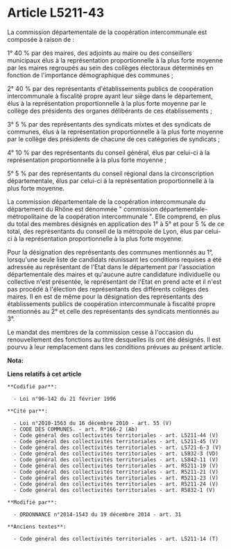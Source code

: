# Article L5211-43

La commission départementale de la coopération intercommunale est composée à raison de : 

1° 40 % par des maires, des adjoints au maire ou des conseillers municipaux élus à la représentation proportionnelle à la
plus forte moyenne par les maires regroupés au sein des collèges électoraux déterminés en fonction de l'importance
démographique des communes ; 

2° 40 % par des représentants d'établissements publics de coopération intercommunale à fiscalité propre ayant leur siège dans
le département, élus à la représentation proportionnelle à la plus forte moyenne par le collège des présidents des organes
délibérants de ces établissements ;

3° 5 % par des représentants des syndicats mixtes et des syndicats de communes, élus à la représentation proportionnelle à la
plus forte moyenne par le collège des présidents de chacune de ces catégories de syndicats ; 

4° 10 % par des représentants du conseil général, élus par celui-ci à la représentation proportionnelle à la plus forte
moyenne ; 

5° 5 % par des représentants du conseil régional dans la circonscription départementale, élus par celui-ci à la
représentation proportionnelle à la plus forte moyenne.

La commission départementale de la coopération intercommunale du département du Rhône est dénommée  "   commission
départementale-métropolitaine de la coopération intercommunale ". Elle comprend, en plus du total des membres désignés en
application des 1° à 5° et pour 5 % de ce total, des représentants du conseil de la métropole de Lyon, élus par celui-ci à la
représentation proportionnelle à la plus forte moyenne.

Pour la désignation des représentants des communes mentionnés au 1°, lorsqu'une seule liste de candidats réunissant les
conditions requises a été adressée au représentant de l'Etat dans le département par l'association départementale des maires
et qu'aucune autre candidature individuelle ou collective n'est présentée, le représentant de l'Etat en prend acte et il
n'est pas procédé à l'élection des représentants des différents collèges des maires. Il en est de même pour la désignation
des représentants des établissements publics de coopération intercommunale à fiscalité propre mentionnés au 2° et celle des
représentants des syndicats mentionnés au 3°.

Le mandat des membres de la commission cesse à l'occasion du renouvellement des fonctions au titre desquelles ils ont été
désignés. Il est pourvu à leur remplacement dans les conditions prévues au présent article.

**Nota:**



**Liens relatifs à cet article**

	**Codifié par**:

	  - Loi n°96-142 du 21 février 1996

	**Cité par**:

	  - Loi n°2010-1563 du 16 décembre 2010 - art. 55 (V)
	  - CODE DES COMMUNES. - art. R*166-2 (Ab)
	  - Code général des collectivités territoriales - art. L5211-44 (V)
	  - Code général des collectivités territoriales - art. L5211-45 (V)
	  - Code général des collectivités territoriales - art. L5721-6-3 (V)
	  - Code général des collectivités territoriales - art. L5832-3 (VD)
	  - Code général des collectivités territoriales - art. L5842-11 (V)
	  - Code général des collectivités territoriales - art. R5211-19 (V)
	  - Code général des collectivités territoriales - art. R5211-21 (V)
	  - Code général des collectivités territoriales - art. R5211-23 (V)
	  - Code général des collectivités territoriales - art. R5211-24 (V)
	  - Code général des collectivités territoriales - art. R5832-1 (V)

	**Modifié par**:

	  - ORDONNANCE n°2014-1543 du 19 décembre 2014 - art. 31

	**Anciens textes**:

	  - Code général des collectivités territoriales - art. L5211-14 (T)
